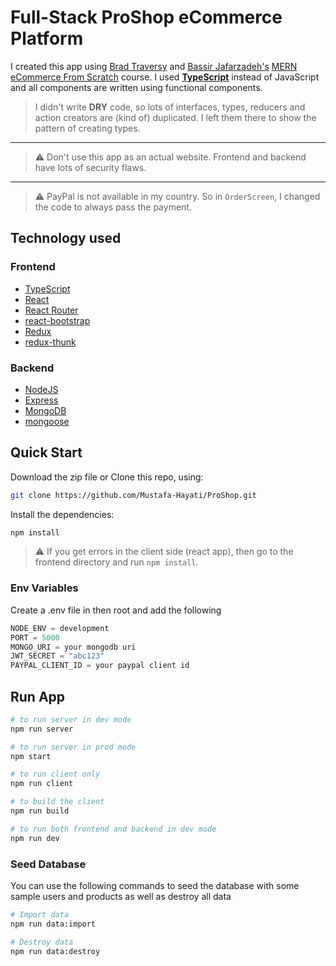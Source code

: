 # Full-Stack ProShop eCommerce Platform

I created this app using [Brad Traversy](https://github.com/bradtraversy) and [Bassir Jafarzadeh's](https://github.com/basir)  [MERN eCommerce From Scratch](https://www.udemy.com/course/mern-ecommerce) course. I used **[TypeScript](https://www.typescriptlang.org/)** instead of JavaScript and all components are written using functional components.

> I didn't write **DRY** code, so lots of interfaces, types, reducers and action creators are (kind of) duplicated. I left them there to show the pattern of creating types.
---
> ⚠ Don't use this app as an actual website. Frontend and backend have lots of security flaws.
---
> ⚠ PayPal is not available in my country. So in `OrderScreen`, I changed the code to always pass the payment.

## Technology used

### Frontend

- [TypeScript](https://www.typescriptlang.org/)
- [React](https://reactjs.org/)
- [React Router](https://reacttraining.com/react-router/)
- [react-bootstrap](https://react-bootstrap.github.io/)
- [Redux](https://redux.js.org/)
- [redux-thunk](https://www.npmjs.com/package/redux-thunk)

### Backend

- [NodeJS](https://nodejs.org/en/)
- [Express](https://expressjs.com/)
- [MongoDB](https://www.mongodb.com/)
- [mongoose](https://mongoosejs.com/)

## Quick Start

Download the zip file or Clone this repo, using:

```bash
git clone https://github.com/Mustafa-Hayati/ProShop.git
```

Install the dependencies:

```bash
npm install
```

> ⚠ If you get errors in the client side (react app), then go to the frontend directory and run `npm install`.

### Env Variables

Create a .env file in then root and add the following

```javascript
NODE_ENV = development
PORT = 5000
MONGO_URI = your mongodb uri
JWT_SECRET = "abc123"
PAYPAL_CLIENT_ID = your paypal client id
```

## Run App

```bash
# to run server in dev mode
npm run server

# to run server in prod mode
npm start

# to run client only
npm run client

# to build the client
npm run build

# to run both frontend and backend in dev mode
npm run dev
```

### Seed Database

You can use the following commands to seed the database with some sample users and products as well as destroy all data

```bash
# Import data
npm run data:import

# Destroy data
npm run data:destroy
```

